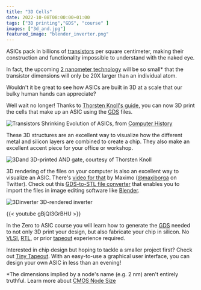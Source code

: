 ```yaml
---
title: "3D Cells"
date: 2022-10-08T08:00:00+01:00
tags: ["3D printing","GDS", "course" ]
images: ["3d_and.jpg"]
featured_image: "blender_inverter.png"
---
```


ASICs pack in billions of [transistors](/terminology/mosfet/) per square centimeter, making their construction and functionality impossible to understand with the naked eye.

In fact, the upcoming [2 nanometer technology](https://appuals.com/tsmc-2nm/) will be so small* that the transistor dimensions will only be 20X larger than an individual atom. 

Wouldn't it be great to see how ASICs are built in 3D at a scale that our bulky human hands can appreciate?

Well wait no longer! Thanks to [Thorsten Knoll's guide](https://medium.com/@thorstenknoll/open-source-ic-cells-as-3d-prints-a-rough-how-to-guide-90a8bc8b3b57), you can now 3D print the cells that make up an ASIC using the [GDS](/terminology/gds2/) files. 

![Transistors Shrinking](/timeline.jpg)
Evolution of ASICs, from [Computer History](https://www.computerhistory.org/siliconengine/)

These 3D structures are an excellent way to visualize how the different metal and silicon layers are combined to create a chip. They also make an excellent accent piece for your office or workshop.

![3Dand](/3d_and.jpeg)
3D-printed AND gate, courtesy of Thorsten Knoll

3D rendering of the files on your computer is also an excellent way to visualize an ASIC. There's [video for that](https://discord.com/channels/778248761054986292/872889375384555622/1027258297226625084) by Maximo ([@maxiborga](https://twitter.com/maxiborga) on Twitter). Check out this [GDS-to-STL file converter](https://github.com/mbalestrini/gdsiistl) that enables you to import the files in image editing software like [Blender](https://www.blender.org/).

![3Dinverter](/blender_inverter.png)
3D-rendered inverter

{{< youtube gBjQI3GrBHU >}}

In the Zero to ASIC course you will learn how to generate the [GDS](https://www.zerotoasiccourse.com/terminology/gds2/) needed to not only 3D print your design, but also fabricate your chip in silicon. No [VLSI](/terminology/vlsi/), [RTL](/terminology/rtl/), or prior [tapeout](/terminology/tapeout/) experience required.

Interested in chip design but hoping to tackle a smaller project first? Check out [Tiny Tapeout](https://tinytapeout.com/). With an easy-to-use a graphical user interface, you can design your own ASIC in less than an evening!

*The dimensions implied by a node's name (e.g. 2 nm) aren't entirely truthful. Learn more about [CMOS Node Size](/terminology/node/)
